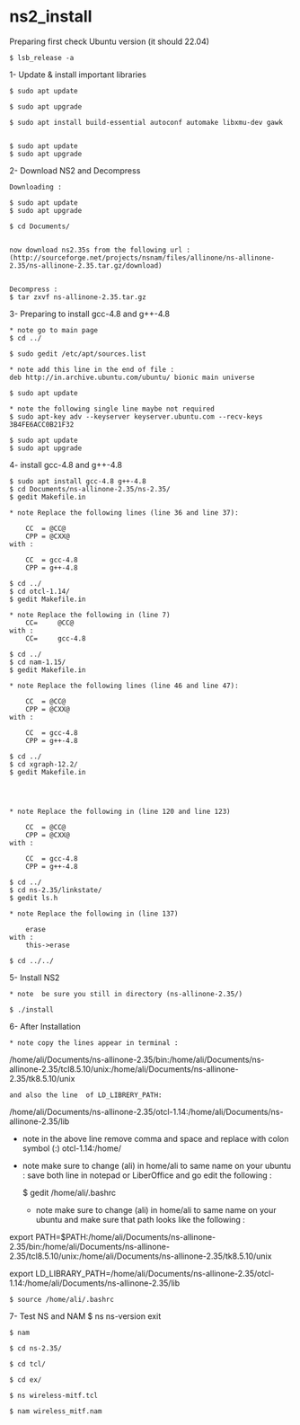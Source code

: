 # ns2_install
Preparing
	first check Ubuntu version (it should 22.04)
 
	$ lsb_release -a
	
1- Update & install important libraries

	$ sudo apt update
 
	$ sudo apt upgrade
 
	$ sudo apt install build-essential autoconf automake libxmu-dev gawk


	$ sudo apt update
	$ sudo apt upgrade


2- Download NS2 and Decompress
	
	Downloading :

	$ sudo apt update
	$ sudo apt upgrade

	$ cd Documents/


	now download ns2.35s from the following url : 	(http://sourceforge.net/projects/nsnam/files/allinone/ns-allinone-2.35/ns-allinone-2.35.tar.gz/download)


	Decompress :
	$ tar zxvf ns-allinone-2.35.tar.gz


3- Preparing to install gcc-4.8 and g++-4.8
	
	* note go to main page
	$ cd ../
	
	$ sudo gedit /etc/apt/sources.list

	* note add this line in the end of file :
	deb http://in.archive.ubuntu.com/ubuntu/ bionic main universe
	
	$ sudo apt update

	* note the following single line maybe not required
	$ sudo apt-key adv --keyserver keyserver.ubuntu.com --recv-keys 3B4FE6ACC0B21F32
	
	$ sudo apt update
	$ sudo apt upgrade

4- install gcc-4.8 and g++-4.8
	
	$ sudo apt install gcc-4.8 g++-4.8
	$ cd Documents/ns-allinone-2.35/ns-2.35/
	$ gedit Makefile.in

	* note Replace the following lines (line 36 and line 37):

		CC	= @CC@
		CPP	= @CXX@
	with :

		CC	= gcc-4.8
		CPP	= g++-4.8
	
	$ cd ../
	$ cd otcl-1.14/
	$ gedit Makefile.in
	
	* note Replace the following in (line 7)
		CC=		@CC@
	with :
		CC=		gcc-4.8
	
	$ cd ../
	$ cd nam-1.15/
	$ gedit Makefile.in
	
	* note Replace the following lines (line 46 and line 47):

		CC	= @CC@
		CPP	= @CXX@
	with :

		CC	= gcc-4.8
		CPP	= g++-4.8

	$ cd ../
	$ cd xgraph-12.2/
	$ gedit Makefile.in
	



	* note Replace the following in (line 120 and line 123)

		CC	= @CC@
		CPP	= @CXX@
	with :

		CC	= gcc-4.8
		CPP	= g++-4.8

	$ cd ../
	$ cd ns-2.35/linkstate/
	$ gedit ls.h
	
	* note Replace the following in (line 137)
		
		erase
	with :
		this->erase

	$ cd ../../
5- Install NS2

	* note  be sure you still in directory (ns-allinone-2.35/)

	$ ./install

6- After Installation
	
	* note copy the lines appear in terminal :

/home/ali/Documents/ns-allinone-2.35/bin:/home/ali/Documents/ns-allinone-2.35/tcl8.5.10/unix:/home/ali/Documents/ns-allinone-2.35/tk8.5.10/unix


	and also the line  of LD_LIBRERY_PATH:
	

/home/ali/Documents/ns-allinone-2.35/otcl-1.14:/home/ali/Documents/ns-allinone-2.35/lib
	
* note in the above line remove comma and space and replace with  colon symbol (:)
	otcl-1.14:/home/
* note make sure to change (ali) in home/ali to same name on your ubuntu :
save both line in notepad or LiberOffice and go edit the following :

	$ gedit /home/ali/.bashrc



	* note make sure to change (ali) in home/ali to same name on your ubuntu and make sure that 	path looks like the following :
	

export PATH=$PATH:/home/ali/Documents/ns-allinone-2.35/bin:/home/ali/Documents/ns-allinone-2.35/tcl8.5.10/unix:/home/ali/Documents/ns-allinone-2.35/tk8.5.10/unix

export LD_LIBRARY_PATH=/home/ali/Documents/ns-allinone-2.35/otcl-1.14:/home/ali/Documents/ns-allinone-2.35/lib

	$ source /home/ali/.bashrc

7- Test NS and NAM
	$ ns
		ns-version
		exit
  
	$ nam
 
	$ cd ns-2.35/
 
	$ cd tcl/
 
	$ cd ex/
 
	$ ns wireless-mitf.tcl
 
	$ nam wireless_mitf.nam
 
